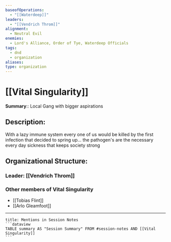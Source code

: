 ```yaml
---
baseofOperations:
  - "[[Waterdeep]]"
leaders:
  - "[[Vendrich Throm]]"
alignment:
  - Neutral Evil
enemies:
  - Lord's Alliance, Order of Tye, Waterdeep Officials
tags:
  - dnd
  - organization
aliases: 
type: organization
---
```

# [[Vital Singularity]]

**Summary**:: Local Gang with bigger aspirations

## Description:
With a lazy immune system every one of us would be killed by the first infection that decided to spring up... the pathogen's are the necessary every day sickness that keeps society strong

## Organizational Structure:

### Leader: [[Vendrich Throm]]

### Other members of Vital Singularity
* [[Tobias Flint]]
* [[Arlo Gleamfoot]]



---
````ad-example
title: Mentions in Session Notes
```dataview
TABLE summary AS "Session Summary" FROM #session-notes AND [[Vital Singularity]]
```
````
